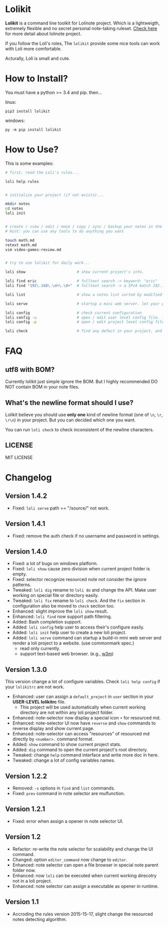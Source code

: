 # Lolikit

**Lolikit** is a command line toolkit for Lolinote project. Which is a lightweigth, extremely flexible and no secret personal note-taking ruleset. [Check here](https://bitbucket.org/civalin/lolinote/wiki) for more detail about lolinote project.

If you follow the Loli's roles, The `lolikit` provide some nice tools can work with Loli more comfortable.

Acturally, Loli is small and cute.



# How to Install?

You must have a python >= 3.4 and pip. then...

linux:

    pip3 install lolikit

windows:

    py -m pip install lolikit



# How to Use?

This is some examples:

```sh
# first, read the Loli's rules...

loli help rules


# initialize your project (if not exists)...

mkdir notes
cd notes
loli init


# create / view / edit / move / copy / sync / backup your notes in the project folder...
# Hint: you can use any tools to do anything you want

touch math.md
retext math.md
vim video-games-review.md


# try to use lolikit for daily work...

loli show                       # show current project's info.

loli find eric                  # fulltext search -> keyword: "eric"
loli find "192\.168\.\d+\.\d+"  # fulltext search -> a IPv4 match 192.168.*.*

loli list                       # show a notes list sorted by modified time

loli serve                      # startup a mini web server. let your project and data working like a web site

loli config                     # check current configuration
loli config -u                  # open / edit user level config file. (create if not exists)
loli config -p                  # open / edit project level config file. (create if not exists)

loli check                      # find any defect in your project, and (if you want) try to fix it.
```



# FAQ

## utf8 with BOM?

Currently lolikit just simple ignore the BOM. But I highly recommended DO NOT contain BOM in your note files.



## What's the newline format should I use?

Lolikit believe you should use **only one** kind of newline format (one of `\n`, `\r`, `\r\n`) in your project. But you can decided which one you want.

You can run `loli check` to check inconsistent of the newline characters.



## LICENSE

MIT LICENSE



# Changelog

## Version 1.4.2

- Fixed: `loli serve` path == "/source/" not work.



## Version 1.4.1

- Fixed: remove the auth check if no username and password in settings.



## Version 1.4.0

- Fixed: a lot of bugs on windows platform.
- Fixed: `loli show` cause zero division when current project folder is empty.
- Fixed: selector recognize resourced note not consider the ignore patterns.
- Tweaked: `loli dig` rename to `loli do` and change the API. Make user working on special file or directory easily.
- Tweaked: `loli fix` rename to `loli check`. And the `fix` section in configuration also be moved to `check` section too.
- Enhanced: slight improve the `loli show` result.
- Enhanced: `loli find` now support path filtering.
- Added: Bash completion support.
- Added: `loli config` help user to access their's configure easily.
- Added: `loli init` help user to create a new loli project.
- Added: `loli serve` command can startup a build-in mini web server and render a loli project to a website. (use commonmark spec.)
    - read only currently.
    - support text-based web browser. (e.g., [w3m](http://w3m.sourceforge.net/))



## Version 1.3.0

This version change a lot of configure variables. Check `loli help config` if your `lolikitrc` are not work.

- Enhanced: user can assign a `default_project` in `user` section in your **USER-LEVEL lolikitrc** file.
    - This project will be used automatically when current working directory are not within any loli project folder.
- Enhanced: note-selector now display a special icon `+` for resourced md.
- Enhanced: note-selector UI now have `reverse` and `show` commands to reverse display and show current page.
- Enhanced: note-selector can access "resources" of resourced md directly by `<number>.` command format.
- Added: `show` command to show current project stats.
- Added: `dig` command to open the current project's root directory.
- Tweaked: change `help` command interface and write more doc in here.
- Tweaked: change a lot of config variables names.



## Version 1.2.2

- Removed: `-s` options in `find` and `list` commands.
- Fixed: `prev` command in note selector are mulfunction.



## Version 1.2.1

- Fixed: error when assign a opener in note selector UI.



## Version 1.2

- Refactor: re-write the note selector for scalability and change the UI command.
- Changed: option `editor_command` now change to `editor`.
- Enhanced: note selector can open a file browser in special note parent folder now.
- Enhanced: now `loli` can be executed when current working direcotry not in a loli project.
- Enhanced: note selector can assign a executable as opener in runtime.



## Version 1.1

- Accroding the rules version 2015-15-17, slight change the resourced notes detecting algorithm.
